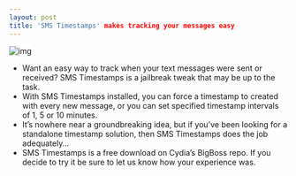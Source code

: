 ```yaml
---
layout: post
title: 'SMS Timestamps' makes tracking your messages easy
---
```

![img](http://media.idownloadblog.com/wp-content/uploads/2012/04/SMS-Timestamps_1.jpg)
* Want an easy way to track when your text messages were sent or received? SMS Timestamps is a jailbreak tweak that may be up to the task.
* With SMS Timestamps installed, you can force a timestamp to created with every new message, or you can set specified timestamp intervals of 1, 5 or 10 minutes.
* It’s nowhere near a groundbreaking idea, but if you’ve been looking for a standalone timestamp solution, then SMS Timestamps does the job adequately…
* SMS Timestamps is a free download on Cydia’s BigBoss repo. If you decide to try it be sure to let us know how your experience was.

